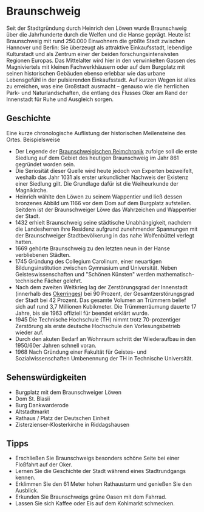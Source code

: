 # Braunschweig

Seit der Stadtgründung durch Heinrich den Löwen wurde Braunschweig über die Jahrhunderte durch die Welfen und die Hanse geprägt. Heute ist Braunschweig mit rund 250.000 Einwohnern die größte Stadt zwischen Hannover und Berlin: Sie überzeugt als attraktive Einkaufsstadt, lebendige Kulturstadt und als Zentrum einer der beiden forschungsintensivsten Regionen Europas. Das Mittelalter wird hier in den verwinkelten Gassen des Magniviertels mit kleinen Fachwerkhäusern oder auf dem Burgplatz mit seinen historischen Gebäuden ebenso erlebbar wie das urbane Lebensgefühl in der pulsierenden Einkaufsstadt. Auf kurzen Wegen ist alles zu erreichen, was eine Großstadt ausmacht – genauso wie die herrlichen Park- und Naturlandschaften, die entlang des Flusses Oker am Rand der Innenstadt für Ruhe und Ausgleich sorgen.

## Geschichte

Eine kurze chronologische Auflistung der historischen Meilensteine des Ortes. Beispielsweise
* Der Legende der [Braunschweigischen Reimchronik](https://de.wikipedia.org/wiki/Braunschweigische_Reimchronik) zufolge soll die erste Siedlung auf dem Gebiet des heutigen Braunschweig im Jahr 861 gegründet worden sein.
*  Die Seriosität dieser Quelle wird heute jedoch von Experten bezweifelt, weshalb das Jahr 1031 als erster urkundlicher Nachweis der Existenz einer Siedlung gilt. Die Grundlage dafür ist die Weiheurkunde der Magnikirche.
* Heinrich wählte den Löwen zu seinem Wappentier und ließ dessen bronzenes Abbild um 1166 vor dem Dom auf dem Burgplatz aufstellen. Seitdem ist der Braunschweiger Löwe das Wahrzeichen und Wappentier der Stadt.
* 1432 erhielt Braunschweig seine städtische Unabhängigkeit, nachdem die Landesherren ihre Residenz aufgrund zunehmender Spannungen mit der Braunschweiger Stadtbevölkerung in das nahe Wolfenbüttel verlegt hatten.
* 1669 gehörte Braunschweig zu den letzten neun in der Hanse verbliebenen Städten.
* 1745 Gründung des Collegium Carolinum, einer neuartigen Bildungsinstitution zwischen Gymnasium und Universität. Neben Geisteswissenschaften und "Schönen Künsten" werden mathematisch-technische Fächer gelehrt.
* Nach dem zweiten Weltkrieg lag der Zerstörungsgrad der Innenstadt (innerhalb des [Okerringes](https://de.wikipedia.org/wiki/Oker))  bei 90 Prozent, der Gesamtzerstörungsgrad der Stadt bei 42 Prozent. Das gesamte Volumen an Trümmern belief sich auf rund 3,7 Millionen Kubikmeter. Die Trümmerräumung dauerte 17 Jahre, bis sie 1963 offiziell für beendet erklärt wurde.
* 1945 Die Technische Hochschule (TH) nimmt trotz 70-prozentiger Zerstörung als erste deutsche Hochschule den Vorlesungsbetrieb wieder auf.
* Durch den akuten Bedarf an Wohnraum schritt der Wiederaufbau in den 1950/60er Jahren schnell voran. 
* 1968 Nach Gründung einer Fakultät für Geistes- und Sozialwissenschaften Umbenennung der TH in Technische Universität.

## Sehenswürdigkeiten

* Burgplatz mit dem Braunschweiger Löwen
* Dom St. Blasii
* Burg Dankwarderode
* Altstadtmarkt
* Rathaus / Platz der Deutschen Einheit
* Zisterzienser-Klosterkirche in Riddagshausen

## Tipps

- Erschließen Sie Braunschweigs besonders schöne Seite bei einer Floßfahrt auf der Oker.
- Lernen Sie die Geschichte der Stadt während eines Stadtrundgangs kennen.
- Erklimmen Sie den 61 Meter hohen Rathausturm und genießen Sie den Ausblick.
- Erkunden Sie Braunschweigs grüne Oasen mit dem Fahrrad.
- Lassen Sie sich Kaffee oder Eis auf dem Kohlmarkt schmecken.


